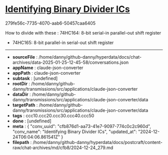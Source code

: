 # [Identifying Binary Divider ICs](https://claude.ai/chat/cfb876d1-aa73-41e7-9097-774c0c2c960d)

279fe56c-7735-4070-aab6-50457caa6405

How to divide with these : 74HC164: 8-bit serial-in parallel-out shift register
- 74HC165: 8-bit parallel-in serial-out shift register

---

* **sourceFile** : /home/danny/github-danny/hyperdata/docs/chat-archives/data-2025-01-25-12-45-58/conversations.json
* **appName** : claude-json-converter
* **appPath** : claude-json-converter
* **subtask** : [undefined]
* **rootDir** : /home/danny/github-danny/transmissions/src/applications/claude-json-converter
* **dataDir** : /home/danny/github-danny/transmissions/src/applications/claude-json-converter/data
* **targetPath** : /home/danny/github-danny/transmissions/src/applications/claude-json-converter/data
* **tags** : ccc10.ccc20.ccc30.ccc40.ccc50
* **done** : [undefined]
* **meta** : {
  "conv_uuid": "cfb876d1-aa73-41e7-9097-774c0c2c960d",
  "conv_name": "Identifying Binary Divider ICs",
  "updated_at": "2024-12-24T06:04:06.861541Z"
}
* **filepath** : /home/danny/github-danny/hyperdata/docs/postcraft/content-raw/chat-archives/md/cfb8/2024-12-24_279.md